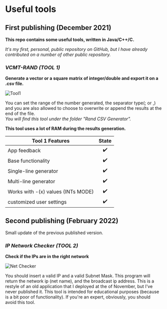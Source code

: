 # Useful tools
## First publishing (December 2021)
**This repo contains some useful tools, written in Java/C++/C.**

 _It's my first, personal, public repository on GitHub, but I_
 _have already contributed on a number of other public repository._

### ***VCMT-RAND (TOOL 1)***

**Generate a vector or a square matrix of integer/double and export it on a .csv file.**

![Tool1](https://user-images.githubusercontent.com/49765306/144744198-8dacedb8-6690-4d40-8ee4-bb761c5f6768.PNG)

You can set the range of the number generated, the separator type(; or ,)
and you are also allowed to choose to overwrite or append the results at the end of the file.  
*You will find this tool under the folder "Rand CSV Generator".*

**This tool uses a lot of RAM during the results generation.**

| Tool 1 Features   |      State      |
|-------------------|:---------------:|
| App feedback | ✔️|
| Base functionality| ✔️|
| Single-line generator| ✔️|
| Multi-line generator | ✔️|
| Works with -(x) values (INTs MODE)| ✔️|
| customized user settings | ✔️|


## Second publishing (February 2022)
Small update of the previous published version.
### ***IP Network Checker (TOOL 2)***
**Check if the IPs are in the right network**

![Net Checker](https://user-images.githubusercontent.com/49765306/155028617-0d3bc08e-bb4f-4520-ac90-faa50e68fc9d.PNG)

You should insert a valid IP and a valid Subnet Mask. This program will return 
the network ip (net name), and the broadcast ip address.
This is a restyle of an old application that I deployed at the of November, but I've never published it.
This tool is intended for educational purposes (because is a bit poor of functionality).
If you're an expert, obviously, you should avoid this tool.
